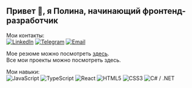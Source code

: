 ## Привет 👋, я Полина, начинающий фронтенд-разработчик

Мои контакты:  
[![LinkedIn](https://img.icons8.com/color/30/000000/linkedin.png)](https://www.linkedin.com/in/polina-romanchuk-2b2543286/)
[![Telegram](https://img.icons8.com/color/30/000000/telegram-app--v1.png)](https://t.me/poli_rn)
[![Email](https://img.icons8.com/color/30/000000/gmail--v1.png)](mailto:polina.romanchuk99@mail.ru)

Мое резюме можно посмотреть [здесь](https://drive.google.com/file/d/1AfavBskqx-aEKUm9_PnKMkAdCXLtBRGK/view?usp=sharing).  
Все мои проекты можно посмотреть здесь.

Мои навыки:  
![JavaScript](https://img.shields.io/badge/-JavaScript-F7DF1E?style=for-the-badge&logo=javascript&logoColor=black)
![TypeScript](https://img.shields.io/badge/-TypeScript-3178C6?style=for-the-badge&logo=typescript&logoColor=white)
![React](https://img.shields.io/badge/-React-61DAFB?style=for-the-badge&logo=react&logoColor=black)
![HTML5](https://img.shields.io/badge/-HTML5-E34F26?style=for-the-badge&logo=html5&logoColor=white)
![CSS3](https://img.shields.io/badge/-CSS3-1572B6?style=for-the-badge&logo=css3&logoColor=white)
![C# / .NET](https://img.shields.io/badge/-C%23%20/.NET-512BD4?style=for-the-badge&logo=dotnet&logoColor=white)
